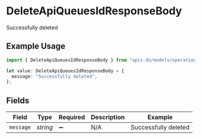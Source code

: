 # DeleteApiQueuesIdResponseBody

Successfully deleted

## Example Usage

```typescript
import { DeleteApiQueuesIdResponseBody } from "apis.do/models/operations";

let value: DeleteApiQueuesIdResponseBody = {
  message: "Successfully deleted",
};
```

## Fields

| Field                | Type                 | Required             | Description          | Example              |
| -------------------- | -------------------- | -------------------- | -------------------- | -------------------- |
| `message`            | *string*             | :heavy_minus_sign:   | N/A                  | Successfully deleted |